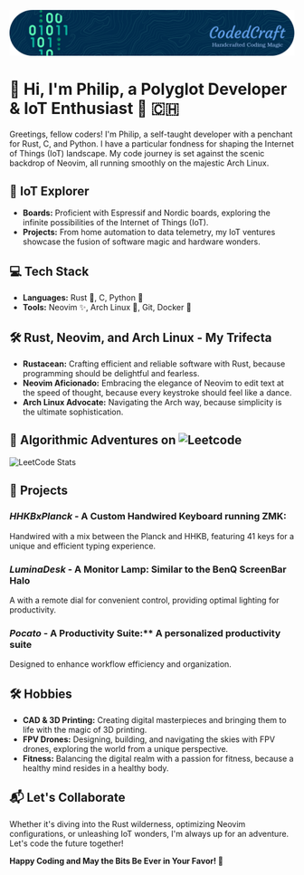 ![Header](./assets/github-header-image.png)
# 👋 Hi, I'm Philip, a Polyglot Developer & IoT Enthusiast 🚀 🇨🇭

Greetings, fellow coders! I'm Philip, a self-taught developer with a penchant for Rust, C, and 
Python. I have a particular fondness for shaping the Internet of Things (IoT) landscape. My code 
journey is set against the scenic backdrop of Neovim, all running smoothly on the majestic Arch 
Linux.

## 🚀 IoT Explorer
- **Boards:** Proficient with Espressif and Nordic boards, exploring the infinite possibilities of the Internet of Things (IoT).
- **Projects:** From home automation to data telemetry, my IoT ventures showcase the fusion of software magic and hardware wonders.

## 💻 Tech Stack
- **Languages:** Rust 🦀, C, Python 🐍
- **Tools:** Neovim ✨, Arch Linux 🐧, Git, Docker 🐳

## 🛠️ Rust, Neovim, and Arch Linux - My Trifecta
- **Rustacean:** Crafting efficient and reliable software with Rust, because programming should be delightful and fearless.
- **Neovim Aficionado:** Embracing the elegance of Neovim to edit text at the speed of thought, because every keystroke should feel like a dance.
- **Arch Linux Advocate:** Navigating the Arch way, because simplicity is the ultimate sophistication.

## 🧮 Algorithmic Adventures on ![Leetcode](https://leetcode.com/CodedCraft/)
![LeetCode Stats](https://leetcard.jacoblin.cool/CodedCraft?theme=nord&font=Abel)

## 🚀 Projects
### ***HHKBxPlanck*** - A Custom Handwired Keyboard running ZMK:
Handwired with a mix between the Planck and HHKB, featuring 41 keys for a unique and efficient 
typing experience.
### ***LuminaDesk*** - A Monitor Lamp: Similar to the BenQ ScreenBar Halo
A with a remote dial for convenient control, providing optimal lighting for productivity.
### ***Pocato*** - A Productivity Suite:** A personalized productivity suite
Designed to enhance workflow efficiency and organization.

## 🛠️ Hobbies
- **CAD & 3D Printing:** Creating digital masterpieces and bringing them to life with the magic of 3D printing.
- **FPV Drones:** Designing, building, and navigating the skies with FPV drones, exploring the world from a unique perspective.
- **Fitness:** Balancing the digital realm with a passion for fitness, because a healthy mind resides in a healthy body.

## 📬 Let's Collaborate
Whether it's diving into the Rust wilderness, optimizing Neovim configurations, or unleashing IoT wonders, I'm always up for an adventure. Let's code the future together!

**Happy Coding and May the Bits Be Ever in Your Favor! 🚀**
